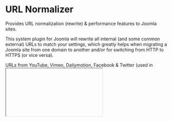 # URL Normalizer

Provides URL normalization (rewrite) & performance features to Joomla sites.

This system plugin for Joomla will rewrite all internal (and some common external) URLs to match your settings, which greatly helps when migrating a Joomla site from one domain to another and/or for switching from HTTP to HTTPS (or vice versa).

URLs from YouTube, Vimeo, Dailymotion, Facebook & Twitter (used in <iframe> or <script> embeds) will be re-written to use HTTPS. So no nagging "this site is not secure" browser messages caused by mixed internal or third-party content on your site.

Although URL rewriting/normalization was the initial goal for this plugin, it quickly became apparent that performance features could easily be integrated into it.

These additional features are currently available:

- JS based redirects from HTTP to HTTPS (and vice versa) - perfect for when a Joomla site is behind CloudFlare's CDN, using Flexible SSL and served via Varnish (which supports HTTP only).
- Enforce better client-side caching (with component exclusions) which can greatly assist in frontend performance, especially when Joomla is behind a caching proxy like Varnish or Nginx. If you use the Joomla Page Cache plugin as well, just remember to disable client-side caching there. Client-side caching can been configured differently between the home page and all inner pages. The benefit of enforcing client-side caching separately is that you don't have to explicitly enable Joomla (server-side) caching as well if you don't want to. Or you can choose to combine it with Joomla's general cache (fragment cache) but not the Page Cache plugin (full page cache).
- Custom HTTP header (X-Logged-In) transmission to assist in detecting user logins when using Joomla behind a caching proxy like Varnish or Nginx.
- Add the loading="lazy" attribute for lazy loading images in mid-2019 or later browsers.
- Assists in "adaptive" website development (separate desktop & mobile versions) by setting a PHP constant (SITE_VIEW) to use anywhere in Joomla to distinguish a desktop from a mobile request (uses the ?m and &m URL modifier).
- Tidy HTML markup (the rendered output) by using the PHP Tidy library, adapted for HTML5. This option requires that the relevant Tidy module for PHP is installed on your server.

...with more features to be gradually added in the plugin.

URL Normalizer works beautifully with the Joomla Page Cache plugin enabled. Just remember to order URL Normalizer right before (above) the Joomla Page Cache plugin in the Plugin Manager.

The plugin currently powers some of the largest Joomla sites in the world (in terms of absolute monthly visitors), so it's battle-tested.


## DOWNLOAD
You can get the latest (published) version here:

https://www.joomlaworks.net/downloads/?f=plg_urlnormalizer-v1.12_j1.5-3.x.zip (recommended)

Or you can get the latest export from this GitHub repo here:

https://github.com/joomlaworks/url-normalizer/archive/master.zip (more up-to-date)

The plugin supports updating via the Joomla Updater, so any new releases will appear there.


## COMPATIBILITY
URL Normalizer is fully compatible with Joomla versions 1.5, 2.5, & 3.x on servers running PHP 5, 7 or 8.


## LICENSE
URL Normalizer  is a Joomla plugin developed by [JoomlaWorks](https://www.joomlaworks.net), released under the GNU General Public License.
